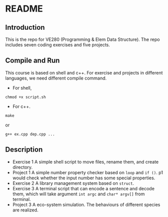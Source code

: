 # README

## Introduction 

This is the repo for VE280 (Programming & Elem Data Structure). The repo includes seven coding exercises and five projects.

## Compile and Run
This course is based on shell and c++. For exercise and projects in different languages, we need different compile command.

- For shell,
```shell
chmod +x script.sh
```

- For c++.
```shell
make
```
or

```shell
g++ ex.cpp dep.cpp ...
```

## Description
- Exercise 1
    A simple shell script to move files, rename them, and create directory.
- Project 1
    A simple number property checker based on `loop` and `if ()`. p1 would check whether the input number has some special properties.
- Exercise 2
    A library management system based on `struct`.
- Exercise 3
    A terminal script that can encode a sentence and decode them, which will take argument `int argc` and `char* argv[]` from terminal. 
- Project 3
    A eco-system simulation. The behaviours of different species are realized.